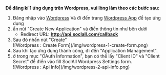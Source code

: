 __Để đăng kí 1 ứng dụng trên Wordpress, vui lòng làm theo các bước sau:__

1. Đăng nhập vào [Wordpress](https://developer.wordpress.com/apps/) Và đi đến trang [Wordpress App](https://developer.wordpress.com/apps/new/) để tạo ứng dụng
2. ấn nút "Create New Application" và điền thông tin như bên dưới
    * Redirect URL: __http://api.soclall.com/callback__
3. Sau đó nhấn nút "Create"
    <div class="soclall-br"></div>
    ![Wordpress : Create Form](/img/wordpress-1-create-form.png)
    <div class="soclall-br"></div>
4. Sau khi tạo ứng dụng thành công, đi đến "Application Management".
5. ở trong mục "OAuth Information", bạn có thể lấy "Client ID" và "Client Secret" để điền vào fill SoclAll Wordpress Settings form.
    <div class="soclall-br"></div>
    ![Wordpress : Api Info](/img/wordpress-2-api-info.png)
    <div class="soclall-br"></div>